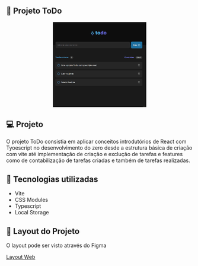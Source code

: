 ## 📝 Projeto ToDo

<div align="center">
<img alt="Capa do projeto" src="public/todo.gif" width="50%">
</div>

## 💻 Projeto
O projeto ToDo consistia em aplicar conceitos introdutórios de React com Tyoescript no desenvolvimento do zero desde a estrutura básica de criação com vite até 
implementação de criação e exclução de tarefas e features como de contabilização de tarefas criadas e também de tarefas realizadas.

## 🚀 Tecnologias utilizadas

<ul>
  <li>Vite</li>
  <li>CSS Modules</li>
  <li>Typescript</li>
  <li>Local Storage</li>
</ul>

## 🔖 Layout do Projeto

O layout pode ser visto através do Figma

[Layout Web](https://www.figma.com/file/0n0zDN7zbzhRbaEO74Xesx/ToDo-List/duplicate)
